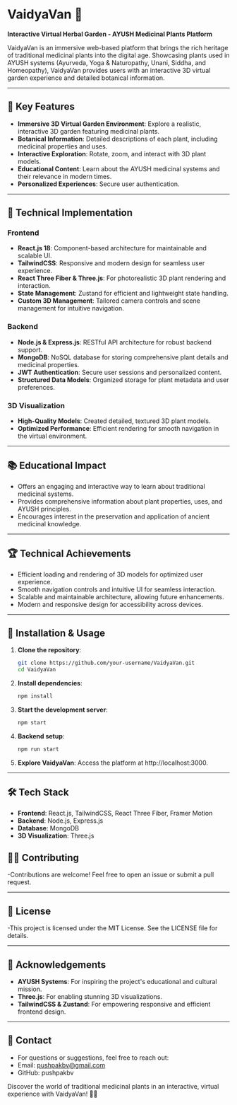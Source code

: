 # VaidyaVan 🌿  
**Interactive Virtual Herbal Garden - AYUSH Medicinal Plants Platform**

VaidyaVan is an immersive web-based platform that brings the rich heritage of traditional medicinal plants into the digital age. Showcasing plants used in AYUSH systems (Ayurveda, Yoga & Naturopathy, Unani, Siddha, and Homeopathy), VaidyaVan provides users with an interactive 3D virtual garden experience and detailed botanical information.

---

## 🌟 Key Features  

- **Immersive 3D Virtual Garden Environment**: Explore a realistic, interactive 3D garden featuring medicinal plants.  
- **Botanical Information**: Detailed descriptions of each plant, including medicinal properties and uses.  
- **Interactive Exploration**: Rotate, zoom, and interact with 3D plant models.  
- **Educational Content**: Learn about the AYUSH medicinal systems and their relevance in modern times.  
- **Personalized Experiences**: Secure user authentication.

---

## 🚀 Technical Implementation  

### **Frontend**  
- **React.js 18**: Component-based architecture for maintainable and scalable UI.  
- **TailwindCSS**: Responsive and modern design for seamless user experience.  
- **React Three Fiber & Three.js**: For photorealistic 3D plant rendering and interaction.  
- **State Management**: Zustand for efficient and lightweight state handling.  
- **Custom 3D Management**: Tailored camera controls and scene management for intuitive navigation.  

### **Backend**  
- **Node.js & Express.js**: RESTful API architecture for robust backend support.  
- **MongoDB**: NoSQL database for storing comprehensive plant details and medicinal properties.  
- **JWT Authentication**: Secure user sessions and personalized content.  
- **Structured Data Models**: Organized storage for plant metadata and user preferences.  

### **3D Visualization**  
- **High-Quality Models**: Created detailed, textured 3D plant models.  
- **Optimized Performance**: Efficient rendering for smooth navigation in the virtual environment.  

---

## 📚 Educational Impact  

- Offers an engaging and interactive way to learn about traditional medicinal systems.  
- Provides comprehensive information about plant properties, uses, and AYUSH principles.  
- Encourages interest in the preservation and application of ancient medicinal knowledge.  

---

## 🏆 Technical Achievements  

- Efficient loading and rendering of 3D models for optimized user experience.  
- Smooth navigation controls and intuitive UI for seamless interaction.  
- Scalable and maintainable architecture, allowing future enhancements.  
- Modern and responsive design for accessibility across devices.  

---

## 📂 Installation & Usage  

1. **Clone the repository**:  
   ```bash
   git clone https://github.com/your-username/VaidyaVan.git
   cd VaidyaVan
2. **Install dependencies**:
   ```bash
   npm install
3. **Start the development server**:
   ```bash
   npm start
4. **Backend setup**:
   ```bash
   npm run start
5. **Explore VaidyaVan**:
   Access the platform at http://localhost:3000.

---

## 🛠️ Tech Stack
- **Frontend**: React.js, TailwindCSS, React Three Fiber, Framer Motion
- **Backend**: Node.js, Express.js
- **Database**: MongoDB
- **3D Visualization**: Three.js

## 👩‍💻 Contributing
-Contributions are welcome! Feel free to open an issue or submit a pull request.

---


## 📄 License
-This project is licensed under the MIT License. See the LICENSE file for details.

---

## 🙌 Acknowledgements
- **AYUSH Systems**: For inspiring the project's educational and cultural mission.
- **Three.js**: For enabling stunning 3D visualizations.
- **TailwindCSS & Zustand**: For empowering responsive and efficient frontend design.

---


## 📧 Contact
- For questions or suggestions, feel free to reach out:
- Email: pushpakbv@gmail.com
- GitHub: pushpakbv

Discover the world of traditional medicinal plants in an interactive, virtual experience with VaidyaVan! 🌿✨
